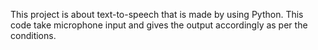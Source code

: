 This project is about text-to-speech that is made by using Python. This code take microphone input and gives the output accordingly as per the conditions. 
